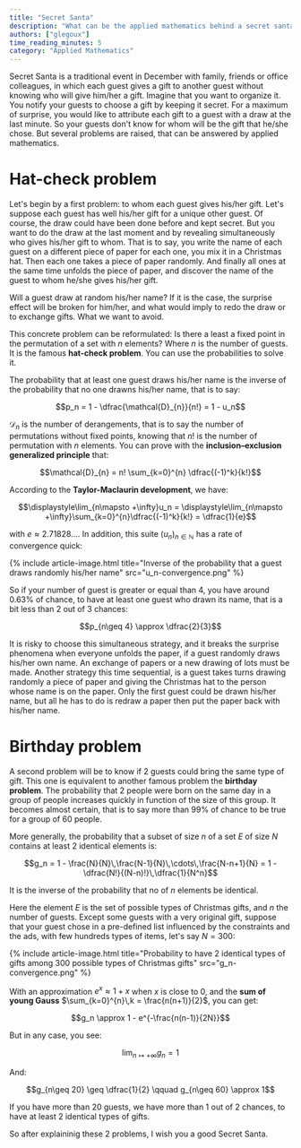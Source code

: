 ```yaml
---
title: "Secret Santa"
description: "What can be the applied mathematics behind a secret santa?"
authors: ["glegoux"]
time_reading_minutes: 5
category: "Applied Mathematics"
---
```


Secret Santa is a traditional event in December with family, friends or office colleagues, 
in which each guest gives a gift to another guest without knowing who will give him/her a gift. 
Imagine that you want to organize it. You notify your guests to choose a gift by keeping it secret. 
For a maximum of surprise, you would like to attribute each gift to a guest with a draw at the last 
minute. So your guests don't know for whom will be the gift that he/she chose. But several problems 
are raised, that can be answered by applied mathematics. 

# Hat-check problem

Let's begin by a first problem: to whom each guest gives his/her gift. Let's suppose 
each guest has well his/her gift for a unique other guest. Of course, the draw could 
have been done before and kept secret. But you want to do the draw at the last moment 
and by revealing simultaneously who gives his/her gift to whom. That is to say, you 
write the name of each guest on a different piece of paper for each one, you mix it in 
a Christmas hat. Then each one takes a piece of paper randomly. And finally all ones at 
the same time unfolds the piece of paper, and discover the name of the guest to whom 
he/she gives his/her gift.  

Will a guest draw at random his/her name? If it is the case, the surprise effect will be 
broken for him/her, and what would imply to redo the draw or to exchange gifts. What we 
want to avoid.

This concrete problem can be reformulated: Is there a least a fixed point in the permutation 
of a set with $n$ elements? Where $n$ is the number of guests. It is the famous **hat-check problem**. 
You can use the probabilities to solve it.

The probability that at least one guest draws his/her name is the inverse of
the probability that no one drawns his/her name, that is to say:

$$p_n =  1 - \dfrac{\mathcal{D}_{n}}{n!} = 1 - u_n$$

$\mathcal{D}_{n}$ is the number of derangements, that is to say the number of permutations 
without fixed points, knowing that $n!$ is the number of permutation with $n$ elements. 
You can prove with the **inclusion–exclusion generalized principle** that:

$$\mathcal{D}_{n} = n! \sum_{k=0}^{n} \dfrac{(-1)^k}{k!}$$

According to the **Taylor-Maclaurin development**, we have: 

$$\displaystyle\lim_{n\mapsto +\infty}u_n = \displaystyle\lim_{n\mapsto +\infty}\sum_{k=0}^{n}\dfrac{(-1)^k}{k!} = \dfrac{1}{e}$$

with $e \approx 2.71828...$. In addition, 
this suite $(u_n)_{n\in \mathbb{N}}$ has a rate of convergence quick:

{% include article-image.html
title="Inverse of the probability that a guest draws randomly his/her name"
src="u_n-convergence.png"
%}

So if your number of guest is greater or equal than 4, you have around $0.63\%$ of chance, 
to have at least one guest who drawn its name, that is a bit less than 2 out of 3 chances:

$$p_{n\geq 4} \approx \dfrac{2}{3}$$

It is risky to choose this simultaneous strategy, and it breaks the surprise phenomena 
when everyone unfolds the paper, if a guest randomly draws his/her own name. An exchange
of papers or a new drawing of lots must be made. Another strategy this time sequential, 
is a guest takes turns drawing randomly a piece of paper and giving the Christmas hat to
the person whose name is on the paper. Only the first guest could be drawn his/her name, 
but all he has to do is redraw a paper then put the paper back with his/her name.

# Birthday problem

A second problem will be to know if 2 guests could bring the same type of gift. This one is 
equivalent to another famous problem the **birthday problem**. The probability that 
2 people were born on the same day in a group of people increases quickly in function 
of the size of this group. It becomes almost certain, that is to say more than $99\%$ 
of chance to be true for a group of 60 people. 

More generally, the probability that a subset of size $n$ of a set $E$ of size $N$
contains at least 2 identical elements is:

$$g_n = 1 - \frac{N}{N}\,\frac{N-1}{N}\,\cdots\,\frac{N-n+1}{N} = 1 - \dfrac{N!}{(N-n)!}\,\dfrac{1}{N^n}$$

It is the inverse of the probability that no of $n$ elements be identical.

Here the element $E$ is the set of possible types of Christmas gifts, and $n$ the number of guests. 
Except some guests with a very original gift, suppose that your guest chose in a 
pre-defined list influenced by the constraints and the ads, with few hundreds types of items, 
let's say $N=300$:

{% include article-image.html
title="Probability to have 2 identical types of gifts among 300 possible types of Christmas gifts" 
src="g_n-convergence.png"
%}

With an approximation $e^{x} \approx 1 +x$ when $x$ is close to $0$, and the **sum of young Gauss** 
$\sum_{k=0}^{n}\,k = \frac{n(n+1)}{2}$, you can get:

$$g_n \approx 1 - e^{-\frac{n(n-1)}{2N}}$$

But in any case, you see:  

$$\displaystyle\lim_{n\mapsto +\infty}g_n = 1$$ 

And:

$$g_{n\geq 20} \geq \dfrac{1}{2} \qquad g_{n\geq 60} \approx 1$$

If you have more than 20 guests, we have more than 1 out of 2 chances, to have
at least 2 identical types of gifts.

So after explaininig these 2 problems, I wish you a good Secret Santa.
